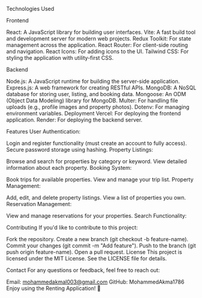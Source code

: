 Technologies Used

Frontend

React: A JavaScript library for building user interfaces.
Vite: A fast build tool and development server for modern web projects.
Redux Toolkit: For state management across the application.
React Router: For client-side routing and navigation.
React Icons: For adding icons to the UI.
Tailwind CSS: For styling the application with utility-first CSS.

Backend

Node.js: A JavaScript runtime for building the server-side application.
Express.js: A web framework for creating RESTful APIs.
MongoDB: A NoSQL database for storing user, listing, and booking data.
Mongoose: An ODM (Object Data Modeling) library for MongoDB.
Multer: For handling file uploads (e.g., profile images and property photos).
Dotenv: For managing environment variables.
Deployment
Vercel: For deploying the frontend application.
Render: For deploying the backend server.

Features
User Authentication:

Login and register functionality (must create an account to fully access).
Secure password storage using hashing.
Property Listings:

Browse and search for properties by category or keyword.
View detailed information about each property.
Booking System:

Book trips for available properties.
View and manage your trip list.
Property Management:

Add, edit, and delete property listings.
View a list of properties you own.
Reservation Management:

View and manage reservations for your properties.
Search Functionality:

Contributing
If you'd like to contribute to this project:

Fork the repository.
Create a new branch (git checkout -b feature-name).
Commit your changes (git commit -m "Add feature").
Push to the branch (git push origin feature-name).
Open a pull request.
License
This project is licensed under the MIT License. See the LICENSE file for details.

Contact
For any questions or feedback, feel free to reach out:

Email: mohammedakmal003@gmail.com
GitHub: MohammedAkma1786
Enjoy using the Renting Application! 🎉

